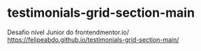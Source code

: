 # testimonials-grid-section-main
 Desafio nível Junior do frontendmentor.io/
https://felipeabdo.github.io/testimonials-grid-section-main/
